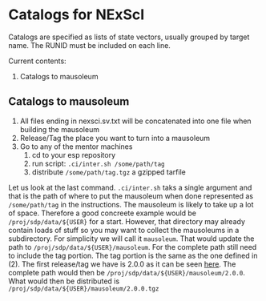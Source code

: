 # Catalogs for NExScI
Catalogs are specified as lists of state vectors, usually grouped by target name.
The RUNID must be included on each line.

Current contents:
1. Catalogs to mausoleum

## Catalogs to mausoleum
1. All files ending in nexsci.sv.txt will be concatenated into one file when building the mausoleum
2. Release/Tag the place you want to turn into a mausoleum
3. Go to any of the mentor machines
   1. cd to your esp repository
   2. run script: `.ci/inter.sh /some/path/tag`
   3. distribute `/some/path/tag.tgz` a gzipped tarfile
  
Let us look at the last command. `.ci/inter.sh` taks a single argument and that is the path of where to put the mausoleum when done represented as `/some/path/tag` in the instructions. The mausoleum is likely to take up a lot of space. Therefore a good concreete example would be `/proj/sdp/data/${USER}` for a start. However, that directory may already contain loads of stuff so you may want to collect the mausoleums in a subdirectory. For simplicity we will call it `mausoleum`. That would update the path to `/proj/sdp/data/${USER}/mausoleum`. For the complete path still need to include the tag portion. The tag portion is the same as the one defined in (2). The first release/tag we have is 2.0.0 as it can be seen [here](https://github.com/gbryden/catalogs_for_nexsci/releases). The complete path would then be `/proj/sdp/data/${USER}/mausoleum/2.0.0`. What would then be distributed is `/proj/sdp/data/${USER}/mausoleum/2.0.0.tgz`

